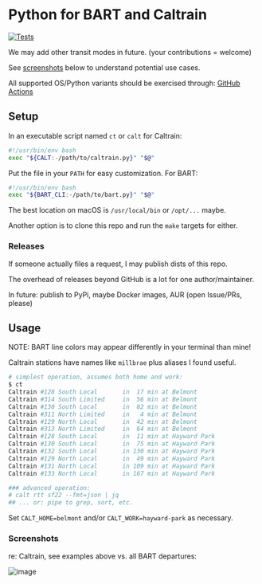 # Python for BART and Caltrain

[![Tests](https://github.com/hagemt/sv-transit-py/actions/workflows/tests.yml/badge.svg)](https://github.com/hagemt/sv-transit-py/actions/workflows/tests.yml)

We may add other transit modes in future. (your contributions = welcome)

See [screenshots](#screenshots) below to understand potential use cases.

All supported OS/Python variants should be exercised through:
[GitHub Actions](https://github.com/hagemt/sv-transit-py/actions)

## Setup

In an executable script named `ct` or `calt` for Caltrain:

```bash
#!/usr/bin/env bash
exec "${CALT:-/path/to/caltrain.py}" "$@"
```

Put the file in your `PATH` for easy customization. For BART:

```bash
#!/usr/bin/env bash
exec "${BART_CLI:-/path/to/bart.py}" "$@"
```

The best location on macOS is `/usr/local/bin` or `/opt/...` maybe.

Another option is to clone this repo and run the `make` targets for either.

### Releases

If someone actually files a request, I may publish dists of this repo.

The overhead of releases beyond GitHub is a lot for one author/maintainer.

In future: publish to PyPi, maybe Docker images, AUR (open Issue/PRs, please)

## Usage

NOTE: BART line colors may appear differently in your terminal than mine!

Caltrain stations have names like `millbrae` plus aliases I found useful.

```bash
# simplest operation, assumes both home and work:
$ ct
Caltrain #128 South Local       in  17 min at Belmont
Caltrain #314 South Limited     in  56 min at Belmont
Caltrain #130 South Local       in  82 min at Belmont
Caltrain #311 North Limited     in   4 min at Belmont
Caltrain #129 North Local       in  42 min at Belmont
Caltrain #313 North Limited     in  64 min at Belmont
Caltrain #128 South Local       in  11 min at Hayward Park
Caltrain #130 South Local       in  75 min at Hayward Park
Caltrain #132 South Local       in 130 min at Hayward Park
Caltrain #129 North Local       in  49 min at Hayward Park
Caltrain #131 North Local       in 109 min at Hayward Park
Caltrain #133 North Local       in 167 min at Hayward Park

### advanced operation:
# calt rtt sf22 --fmt=json | jq
## ... or: pipe to grep, sort, etc.
```

Set `CALT_HOME=belmont` and/or `CALT_WORK=hayward-park` as necessary.

### Screenshots

re: Caltrain, see examples above vs. all BART departures:

![image](https://user-images.githubusercontent.com/593274/160048897-14a79534-3f13-47a3-a270-ba449522a42a.png)
